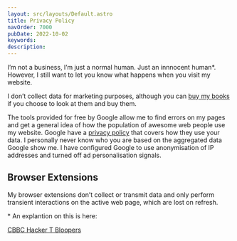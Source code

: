 ```yaml
---
layout: src/layouts/Default.astro
title: Privacy Policy
navOrder: 7000
pubDate: 2022-10-02
keywords: 
description: 
---
```


I’m not a business, I’m just a normal human. Just an innnocent human\*. However, I still want to let you know what happens when you visit my website.

I don’t collect data for marketing purposes, although you can [buy my books](/publications/) if you choose to look at them and buy them.

The tools provided for free by Google allow me to find errors on my pages and get a general idea of how the population of awesome web people use my website. Google have a [privacy policy](https://policies.google.com/privacy) that covers how they use your data. I personally never know who you are based on the aggregated data Google show me. I have configured Google to use anonymisation of IP addresses and turned off ad personalisation signals.

## Browser Extensions

My browser extensions don’t collect or transmit data and only perform transient interactions on the active web page, which are lost on refresh.

\* An explantion on this is here:

<a href="https://www.youtube.com/watch?v=FjPO1k0Y-xA">CBBC Hacker T Bloopers</a>